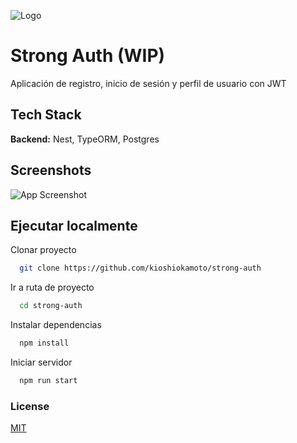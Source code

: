 
![Logo](https://dev-to-uploads.s3.amazonaws.com/uploads/articles/th5xamgrr6se0x5ro4g6.png)


# Strong Auth (WIP)

Aplicación de registro, inicio de sesión y perfil de usuario con JWT


## Tech Stack

**Backend:** Nest, TypeORM, Postgres
## Screenshots

![App Screenshot](https://via.placeholder.com/468x300?text=App+Screenshot+Here)

## Ejecutar localmente

Clonar proyecto

```bash
  git clone https://github.com/kioshiokamoto/strong-auth
```

Ir a ruta de proyecto

```bash
  cd strong-auth
```

Instalar dependencias

```bash
  npm install
```

Iniciar servidor

```bash
  npm run start
```

### License

[MIT](https://choosealicense.com/licenses/mit/)